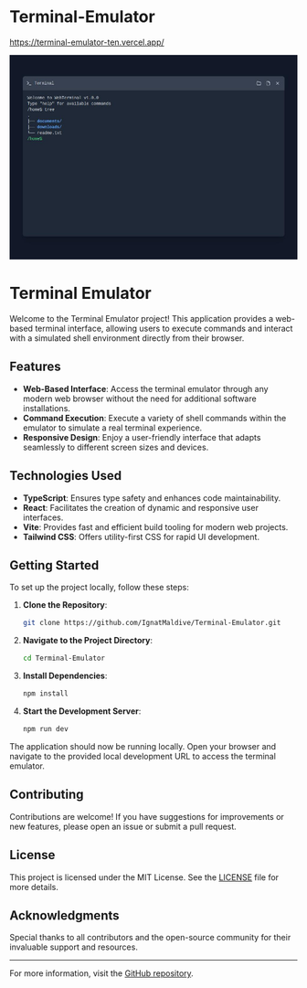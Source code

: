 # Terminal-Emulator

https://terminal-emulator-ten.vercel.app/


![Screenshot](screenshot.jpg)

# Terminal Emulator

Welcome to the Terminal Emulator project! This application provides a web-based terminal interface, allowing users to execute commands and interact with a simulated shell environment directly from their browser.

## Features

- **Web-Based Interface**: Access the terminal emulator through any modern web browser without the need for additional software installations.
- **Command Execution**: Execute a variety of shell commands within the emulator to simulate a real terminal experience.
- **Responsive Design**: Enjoy a user-friendly interface that adapts seamlessly to different screen sizes and devices.

## Technologies Used

- **TypeScript**: Ensures type safety and enhances code maintainability.
- **React**: Facilitates the creation of dynamic and responsive user interfaces.
- **Vite**: Provides fast and efficient build tooling for modern web projects.
- **Tailwind CSS**: Offers utility-first CSS for rapid UI development.

## Getting Started

To set up the project locally, follow these steps:

1. **Clone the Repository**:

   ```bash
   git clone https://github.com/IgnatMaldive/Terminal-Emulator.git
   ```

2. **Navigate to the Project Directory**:

   ```bash
   cd Terminal-Emulator
   ```

3. **Install Dependencies**:

   ```bash
   npm install
   ```

4. **Start the Development Server**:

   ```bash
   npm run dev
   ```

The application should now be running locally. Open your browser and navigate to the provided local development URL to access the terminal emulator.

## Contributing

Contributions are welcome! If you have suggestions for improvements or new features, please open an issue or submit a pull request.

## License

This project is licensed under the MIT License. See the [LICENSE](LICENSE) file for more details.

## Acknowledgments

Special thanks to all contributors and the open-source community for their invaluable support and resources.

---

For more information, visit the [GitHub repository](https://github.com/IgnatMaldive/Terminal-Emulator). 